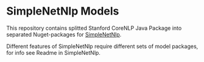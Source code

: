 # SimpleNetNlp Models
This repository contains splitted Stanford CoreNLP Java Package into separated Nuget-packages for [SimpleNetNlp](https://github.com/yakivyusin/SimpleNetNlp).

Different features of SimpleNetNlp require different sets of model packages, for info see Readme in SimpleNetNlp.